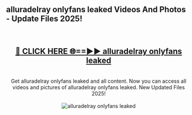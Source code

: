 <h2>alluradelray onlyfans leaked Videos And Photos - Update Files 2025!</h2>
<br>
<div align="center">
<h2><a href="https://top-ai-tools.click/QrbHav" rel="nofollow">🔴 CLICK HERE 🌐==►► alluradelray onlyfans leaked</a></h2>
<br>
Get alluradelray onlyfans leaked and all content. Now you can access all videos and pictures of alluradelray onlyfans leaked. New Updated Files 2025!
<br>
<br>
<a href="https://top-ai-tools.click/QrbHav" rel="nofollow" data-target="animated-image.originalLink"><img src="https://i.ibb.co.com/WyWwxjT/player-gif2.gif" alt="alluradelray onlyfans leaked" style="max-width: 100%; display: inline-block;" data-target="animated-image.originalImage"></a>
</div>
<br>